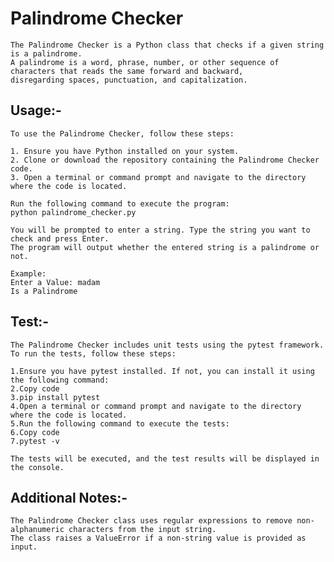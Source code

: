 # Palindrome Checker
	The Palindrome Checker is a Python class that checks if a given string is a palindrome. 
	A palindrome is a word, phrase, number, or other sequence of characters that reads the same forward and backward, 
	disregarding spaces, punctuation, and capitalization.

## Usage:-

	To use the Palindrome Checker, follow these steps:

	1. Ensure you have Python installed on your system.
	2. Clone or download the repository containing the Palindrome Checker code.
	3. Open a terminal or command prompt and navigate to the directory where the code is located.

	Run the following command to execute the program:
	python palindrome_checker.py

	You will be prompted to enter a string. Type the string you want to check and press Enter.
	The program will output whether the entered string is a palindrome or not.

	Example:
	Enter a Value: madam
	Is a Palindrome

## Test:-

	The Palindrome Checker includes unit tests using the pytest framework. To run the tests, follow these steps:

	1.Ensure you have pytest installed. If not, you can install it using the following command:
	2.Copy code
	3.pip install pytest
	4.Open a terminal or command prompt and navigate to the directory where the code is located.
	5.Run the following command to execute the tests:
	6.Copy code
	7.pytest -v
	
	The tests will be executed, and the test results will be displayed in the console.

## Additional Notes:-
	The Palindrome Checker class uses regular expressions to remove non-alphanumeric characters from the input string.
	The class raises a ValueError if a non-string value is provided as input.

